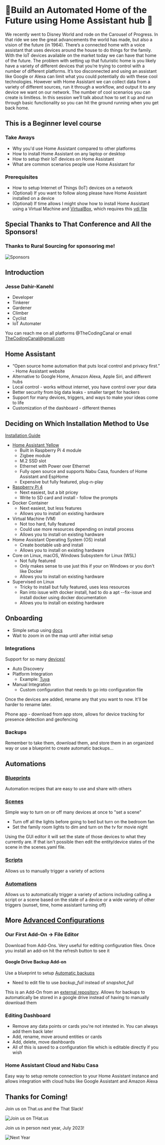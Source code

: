 # 🏡Build an Automated Home of the Future using Home Assistant hub 🐋
We recently went to Disney World and rode on the Carousel of Progress. In that ride we see the great advancements the world has made, but also a vision of the future (in 1964). There’s a connected home with a voice assistant that uses devices around the house to do things for the family. With the IoT devices available on the market today we can have that home of the future.
The problem with setting up that futuristic home is you likely have a variety of different devices that you’re trying to control with a number of different platforms. It’s too disconnected and using an assistant like Google or Alexa can limit what you could potentially do with these cool technologies. However with Home Assistant we can collect data from a variety of different sources, run it through a workflow, and output it to any device we want on our network. The number of cool scenarios you can create is limitless. In this session we’ll talk about how to set it up and run through basic functionality so you can hit the ground running when you get back home.

## This is a Beginner level course
### Take Aways
- Why you'd use Home Assistant compared to other platforms
- How to install Home Assistant on any laptop or desktop
- How to setup their IoT devices on Home Assistant
- What are common scenarios people use Home Assistant for

### Prerequisites
- How to setup Internet of Things (IoT) devices on a network
- (Optional) If you want to follow along please have Home Assistant installed on a device
- (Optional) If time allows I might show how to install Home Assistant using a Virtual Machine and [VirtualBox](https://www.virtualbox.org/), which requires this [vdi file](https://github.com/home-assistant/operating-system/releases/download/8.2/haos_ova-8.2.vdi.zip)

## Special Thanks to That Conference and All the Sponsors!
### Thanks to Rural Sourcing for sponsoring me!
![Sponsors](https://i.imgur.com/yeQN7Mp.png)

## Introduction
### Jesse Dahir-Kanehl

- Developer
- Tinkerer
- Gardener
- Climber
- Cyclist
- IoT Automater

You can reach me on all platforms @TheCodingCanal or email TheCodingCanal@gmail.com

## Home Assistant
- “Open source home automation that puts local control and privacy first.” - Home Assistant website
- Alternative to Google Home, Amazon Alexa, Apple Siri, and different hubs
- Local control - works without internet, you have control over your data
- Better security from big data leaks - smaller target for hackers
- Support for many devices, triggers, and ways to make your ideas come to life
- Customization of the dashboard - different themes

## Deciding on Which Installation Method to Use
[Installation Guide](https://www.home-assistant.io/installation/)

- [Home Assistant Yellow](https://www.crowdsupply.com/nabu-casa/home-assistant-yellow)
    - Built in Raspberry Pi 4 module
    - Zigbee module
    - M.2 SSD slot
    - Ethernet with Power over Ethernet
    - Fully open source and supports Nabu Casa, founders of Home Assistant and EspHome
    - Expensive but fully featured, plug-n-play
- [Raspberry Pi 4](https://smile.amazon.com/Raspberry-Model-2019-Quad-Bluetooth/dp/B07TC2BK1X)
    - Next easiest, but a bit pricey
    - Write to SD card and install - follow the prompts
- Docker Container
    - Next easiest, but less features
    - Allows you to install on existing hardware
- Virtual Machine (VM)
    - Not too hard, fully featured
    - Could use more resources depending on install process
    - Allows you to install on existing hardware
- Home Assistant Operating System (OS) install
    - Create bootable usb and install
    - Allows you to install on existing hardware
- Core on Linux, macOS, Windows Subsystem for Linux (WSL)
    - Not fully featured
    - Only makes sense to use just this if your on Windows or you don't like Docker
    - Allows you to install on existing hardware
- Supervised on Linux
    - Tricky to install but fully featured, uses less resources
    - Ran into issue with docker install, had to do a apt --fix-issue and install docker using docker documentation
    - Allows you to install on existing hardware

## Onboarding
- Simple setup using [docs](https://www.home-assistant.io/getting-started/onboarding/)
- Wait to zoom in on the map until after initial setup

### Integrations
Support for so many [devices!](https://www.home-assistant.io/integrations/)

- Auto Discovery
- Platform Integration
    - Example: [Tuya](https://www.home-assistant.io/integrations/tuya/)
- Manual Integration
    - Custom configuration that needs to go into configuration file

Once the devices are added, rename any that you want to now. It'll be harder to rename later.

Phone app - download from app store, allows for device tracking for presence detection and geofencing

### Backups
Remember to take them, download them, and store them in an organized way or use a blueprint to create automatic backups...

## Automations

### [Blueprints](https://www.home-assistant.io/docs/automation/using_blueprints/)
Automation recipes that are easy to use and share with others

### [Scenes](https://www.home-assistant.io/docs/scene/editor/)
Simple way to turn on or off many devices at once to "set a scene"
- Turn off all the lights before going to bed but turn on the bedroom fan
- Set the family room lights to dim and turn on the tv for movie night

Using the GUI editor it will set the state of those devices to what they currently are. If that isn't possible then edit the entity/device states of the scene in the scenes.yaml file.

### [Scripts](https://www.home-assistant.io/integrations/script/)

Allows us to manually trigger a variety of actions

### [Automations](https://www.home-assistant.io/getting-started/automation/)

Allows us to automatically trigger a variety of actions including calling a script or a scene based on the state of a device or a wide variety of other triggers (sunset, time, home assistant turning off)

## More [Advanced Configurations](https://www.home-assistant.io/getting-started/configuration/)

### Our First Add-On -> File Editor
Download from Add-Ons. Very useful for editing configuration files. Once you install an add-on hit the refresh button to see it

#### Google Drive Backup Add-on
 Use a blueprint to setup [Automatic backups](https://community.home-assistant.io/t/create-automated-backups-every-day/254039)
 - Need to edit file to use *backup_full* instead of *snapshot_full*

This is an Add-On from an [external repository](https://github.com/sabeechen/hassio-google-drive-backup). Allows for backups to automatically be stored in a google drive instead of having to manually download them

### Editing Dashboard
- Remove any data points or cards you're not intested in. You can always add them back later
- Add, rename, move around entities or cards
- Add, delete, move dashboards
- All of this is saved to a configuration file which is editable directly if you wish

### Home Assistant Cloud and Nabu Casa
Easy way to setup remote connection to your Home Assistant instance and allows integration with cloud hubs like Google Assistant and Amazon Alexa

## Thanks for Coming!
Join us on That.us and the That Slack!

![Join us on THat.us](https://i.imgur.com/w7F8l2y.png)

Join us in person next year, July 2023!

![Next Year](https://i.imgur.com/l1GU45T.png)